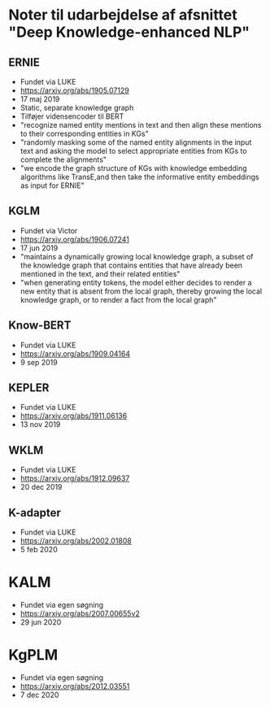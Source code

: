 # Noter til udarbejdelse af afsnittet "Deep Knowledge-enhanced NLP"

## ERNIE
- Fundet via LUKE
- https://arxiv.org/abs/1905.07129
- 17 maj 2019
- Static, separate knowledge graph
- Tilføjer vidensencoder til BERT
- "recognize named entity mentions in text and then align these mentions to their corresponding entities in KGs"
- "randomly masking some of the named entity alignments in the input text and asking the model to select appropriate entities from KGs to complete the alignments"
- "we encode the graph  structure  of  KGs  with  knowledge  embedding algorithms like TransE,and then take the informative entity embeddings as input for ERNIE"

## KGLM
- Fundet via Victor
- https://arxiv.org/abs/1906.07241
- 17 jun 2019
- "maintains a dynamically growing local knowledge graph, a subset of the knowledge graph that contains entities that have already been mentioned in the text, and their related entities"
- "when generating entity tokens, the model either decides to render a new entity that is absent from the local graph, thereby growing the local knowledge graph, or to render a fact from the local graph"

## Know-BERT
- Fundet via LUKE
- https://arxiv.org/abs/1909.04164
- 9 sep 2019

## KEPLER
- Fundet via LUKE
- https://arxiv.org/abs/1911.06136
- 13 nov 2019

## WKLM
- Fundet via LUKE
- https://arxiv.org/abs/1912.09637
- 20 dec 2019

## K-adapter
- Fundet via LUKE
- https://arxiv.org/abs/2002.01808
- 5 feb 2020

# KALM
- Fundet via egen søgning
- https://arxiv.org/abs/2007.00655v2
- 29 jun 2020

# KgPLM
- Fundet via egen søgning
- https://arxiv.org/abs/2012.03551
- 7 dec 2020
